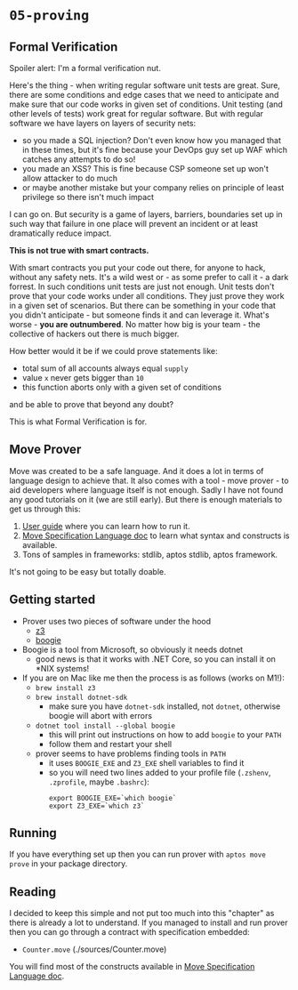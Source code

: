 # `05-proving`

## Formal Verification

Spoiler alert: I'm a formal verification nut.

Here's the thing - when writing regular software unit tests are great. Sure, there are some conditions and edge cases that we need to anticipate and make sure that our code works in given set of conditions. Unit testing (and other levels of tests) work great for regular software. But with regular software we have layers on layers of security nets:

- so you made a SQL injection? Don't even know how you managed that in these times, but it's fine because your DevOps guy set up WAF which catches any attempts to do so!
- you made an XSS? This is fine because CSP someone set up won't allow attacker to do much
- or maybe another mistake but your company relies on principle of least privilege so there isn't much impact

I can go on. But security is a game of layers, barriers, boundaries set up in such way that failure in one place will prevent an incident or at least dramatically reduce impact.

**This is not true with smart contracts.**

With smart contracts you put your code out there, for anyone to hack, without any safety nets. It's a wild west or - as some prefer to call it - a dark forrest. In such conditions unit tests are just not enough. Unit tests don't prove that your code works under all conditions. They just prove they work in a given set of scenarios. But there can be something in your code that you didn't anticipate - but someone finds it and can leverage it. What's worse - **you are outnumbered**. No matter how big is your team - the collective of hackers out there is much bigger.

How better would it be if we could prove statements like:

* total sum of all accounts always equal `supply`
* value `x` never gets bigger than `10`
* this function aborts only with a given set of conditions

and be able to prove that beyond any doubt?

This is what Formal Verification is for.

## Move Prover

Move was created to be a safe language. And it does a lot in terms of language design to achieve that. It also comes with a tool - move prover - to aid developers where language itself is not enough. Sadly I have not found any good tutorials on it (we are still early). But there is enough materials to get us through this:

1. [User guide](https://github.com/move-language/move/blob/main/language/move-prover/doc/user/prover-guide.md) where you can learn how to run it.
2. [Move Specification Language doc](https://github.com/move-language/move/blob/main/language/move-prover/doc/user/spec-lang.md) to learn what syntax and constructs is available.
3. Tons of samples in frameworks: stdlib, aptos stdlib, aptos framework.

It's not going to be easy but totally doable.

## Getting started

* Prover uses two pieces of software under the hood
  * [z3](https://github.com/Z3Prover/z3)
  * [boogie](https://github.com/boogie-org/boogie)
* Boogie is a tool from Microsoft, so obviously it needs dotnet
  * good news is that it works with .NET Core, so you can install it on *NIX systems!
* If you are on Mac like me then the process is as follows (works on M1!):
  * `brew install z3`
  * `brew install dotnet-sdk`
    * make sure you have `dotnet-sdk` installed, not `dotnet`, otherwise boogie will abort with errors
  * `dotnet tool install --global boogie`
    * this will print out instructions on how to add `boogie` to your `PATH`
    * follow them and restart your shell
  * prover seems to have problems finding tools in `PATH`
    * it uses `BOOGIE_EXE` and `Z3_EXE` shell variables to find it
    * so you will need two lines added to your profile file (`.zshenv`, `.zprofile`, maybe `.bashrc`):
      ```
      export BOOGIE_EXE=`which boogie`
      export Z3_EXE=`which z3`
      ```

## Running

If you have everything set up then you can run prover with `aptos move prove` in your package directory.

## Reading

I decided to keep this simple and not put too much into this "chapter" as there is already a lot to understand. If you managed to install and run prover then you can go through a contract with specification embedded:

* `Counter.move` (./sources/Counter.move)

You will find most of the constructs available in [Move Specification Language doc](https://github.com/move-language/move/blob/main/language/move-prover/doc/user/spec-lang.md).

